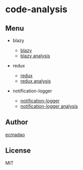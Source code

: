 # code-analysis

## Menu

- blazy

  - [blazy](https://github.com/dinbror/blazy)
  - [blazy analysis](./analysis/blazy.js)

- redux

  - [redux](https://github.com/reactjs/redux)
  - [redux analysis](https://github.com/ecmadao/Coding-Guide/blob/master/Notes/React/Redux/Redux%E5%85%A5%E5%9D%91%E8%BF%9B%E9%98%B6-%E6%BA%90%E7%A0%81%E8%A7%A3%E6%9E%90.md)

- notification-logger

  - [notification-logger](https://github.com/hkirat/notification-logger)
  - [notification-logger analysis](./analysis/notification/notification-logger.js)

## Author

[ecmadao](https://github.com/ecmadao)

## License

MIT

